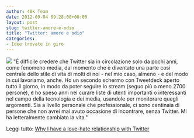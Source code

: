```yaml
---
author: 40k Team
date: 2012-09-04 09:28:00+00:00
layout: post
slug: twitter-amore-e-odio
title: "Twitter: amore e odio"
categories:
- Idee trovate in giro
---
```


![](http://40k.it/wp-content/uploads/2012/09/2128993620_0636f42b41_z-1.jpeg) "È difficile credere che Twitter sia in circolazione solo da pochi anni, come fenomeno media, dal momento che è diventato una parte così centrale dello stile di vita di molti di noi - nel mio caso, almeno - e del modo in cui lavoriamo, anche. Ho un secondo schermo con Tweetdeck aperto tutto il giorno, in modo da poter seguire lo stream (seguo più o meno 2700 persone), e ho speso anni nel curare liste di utenti importanti o interessanti nel campo della tecnologia e dei media, usandole per monitorare quegli argomenti. Sia a livello personale che professionale, ci sono centinaia  di persone che non avrei mai avuto occasione di incontrare, senza Twitter. Mi ha letteralmente cambiato la vita."

Leggi tutto: [Why I have a love-hate relationship with Twitter](http://gigaom.com/2012/09/03/why-i-have-a-love-hate-relationship-with-twitter/)

